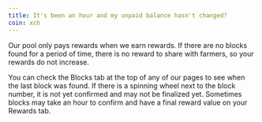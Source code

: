 ```yaml
---
title: It's been an hour and my unpaid balance hasn't changed?
coin: xch
---
```


Our pool only pays rewards when we earn rewards. If there are no blocks found for a period of time, there is no reward to share with farmers, so your rewards do not increase.

You can check the Blocks tab at the top of any of our pages to see when the last block was found. If there is a spinning wheel next to the block number, it is not yet confirmed and may not be finalized yet. Sometimes blocks may take an hour to confirm and have a final reward value on your Rewards tab.
